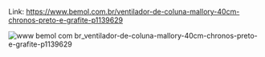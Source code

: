 Link: https://www.bemol.com.br/ventilador-de-coluna-mallory-40cm-chronos-preto-e-grafite-p1139629

![www bemol com br_ventilador-de-coluna-mallory-40cm-chronos-preto-e-grafite-p1139629](https://github.com/fabricio-hunt/conteudo-especial-mallory-230706/assets/87333479/fbf9e924-aa02-4910-96e1-3e578976b556)
